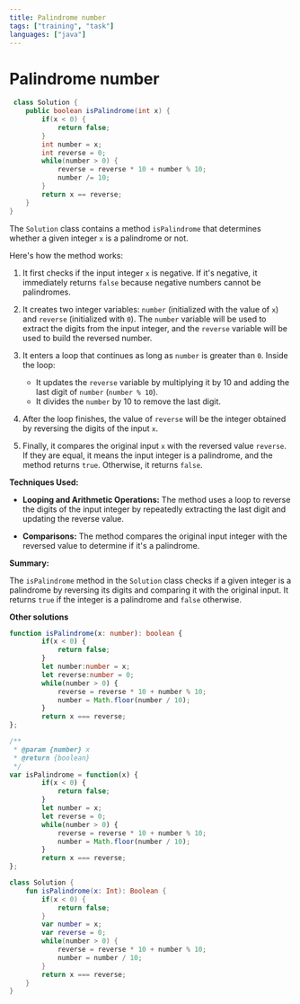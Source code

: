 ```yaml
---
title: Palindrome number
tags: ["training", "task"]
languages: ["java"]
---
```


# Palindrome number

```java
 class Solution {
    public boolean isPalindrome(int x) {
        if(x < 0) {
            return false;
        }
        int number = x;
        int reverse = 0;
        while(number > 0) {
            reverse = reverse * 10 + number % 10;
            number /= 10;
        }
        return x == reverse;
    }
}
```

The `Solution` class contains a method `isPalindrome` that determines whether a given integer `x` is a palindrome or not.

Here's how the method works:

1. It first checks if the input integer `x` is negative. If it's negative, it immediately returns `false` because negative numbers cannot be palindromes.

2. It creates two integer variables: `number` (initialized with the value of `x`) and `reverse` (initialized with `0`). The `number` variable will be used to extract the digits from the input integer, and the `reverse` variable will be used to build the reversed number.

3. It enters a loop that continues as long as `number` is greater than `0`. Inside the loop:

   - It updates the `reverse` variable by multiplying it by 10 and adding the last digit of `number` (`number % 10`).
   - It divides the `number` by 10 to remove the last digit.

4. After the loop finishes, the value of `reverse` will be the integer obtained by reversing the digits of the input `x`.

5. Finally, it compares the original input `x` with the reversed value `reverse`. If they are equal, it means the input integer is a palindrome, and the method returns `true`. Otherwise, it returns `false`.

**Techniques Used:**

- **Looping and Arithmetic Operations:** The method uses a loop to reverse the digits of the input integer by repeatedly extracting the last digit and updating the reverse value.

- **Comparisons:** The method compares the original input integer with the reversed value to determine if it's a palindrome.

**Summary:**

The `isPalindrome` method in the `Solution` class checks if a given integer is a palindrome by reversing its digits and comparing it with the original input. It returns `true` if the integer is a palindrome and `false` otherwise.


**Other solutions**

```typescript
function isPalindrome(x: number): boolean {
        if(x < 0) {
            return false;
        }
        let number:number = x;
        let reverse:number = 0;
        while(number > 0) {
            reverse = reverse * 10 + number % 10;
            number = Math.floor(number / 10);
        }
        return x === reverse;
};
```

```javascript
/**
 * @param {number} x
 * @return {boolean}
 */
var isPalindrome = function(x) {
        if(x < 0) {
            return false;
        }
        let number = x;
        let reverse = 0;
        while(number > 0) {
            reverse = reverse * 10 + number % 10;
            number = Math.floor(number / 10);
        }
        return x === reverse;
};
```

```kotlin
class Solution {
    fun isPalindrome(x: Int): Boolean {
        if(x < 0) {
            return false;
        }
        var number = x;
        var reverse = 0;
        while(number > 0) {
            reverse = reverse * 10 + number % 10;
            number = number / 10;
        }
        return x === reverse;
    }
}
```
